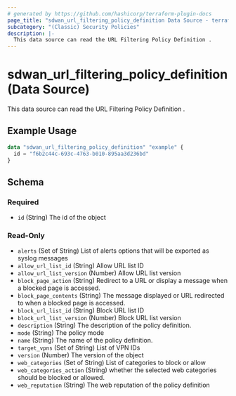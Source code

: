 ```yaml
---
# generated by https://github.com/hashicorp/terraform-plugin-docs
page_title: "sdwan_url_filtering_policy_definition Data Source - terraform-provider-sdwan"
subcategory: "(Classic) Security Policies"
description: |-
  This data source can read the URL Filtering Policy Definition .
---
```


# sdwan_url_filtering_policy_definition (Data Source)

This data source can read the URL Filtering Policy Definition .

## Example Usage

```terraform
data "sdwan_url_filtering_policy_definition" "example" {
  id = "f6b2c44c-693c-4763-b010-895aa3d236bd"
}
```

<!-- schema generated by tfplugindocs -->
## Schema

### Required

- `id` (String) The id of the object

### Read-Only

- `alerts` (Set of String) List of alerts options that will be exported as syslog messages
- `allow_url_list_id` (String) Allow URL list ID
- `allow_url_list_version` (Number) Allow URL list version
- `block_page_action` (String) Redirect to a URL or display a message when a blocked page is accessed.
- `block_page_contents` (String) The message displayed or URL redirected to when a blocked page is accessed.
- `block_url_list_id` (String) Block URL list ID
- `block_url_list_version` (Number) Block URL list version
- `description` (String) The description of the policy definition.
- `mode` (String) The policy mode
- `name` (String) The name of the policy definition.
- `target_vpns` (Set of String) List of VPN IDs
- `version` (Number) The version of the object
- `web_categories` (Set of String) List of categories to block or allow
- `web_categories_action` (String) whether the selected web categories should be blocked or allowed.
- `web_reputation` (String) The web reputation of the policy definition
